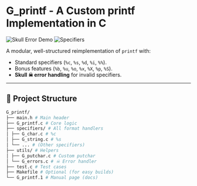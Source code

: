 # G_printf - A Custom printf Implementation in C

![Skull Error Demo](https://img.shields.io/badge/Error_Handling-☠_Skull_Errors-red) 
![Specifiers](https://img.shields.io/badge/Specifiers-11%2B_Implemented-green)

A modular, well-structured reimplementation of `printf` with:
- Standard specifiers (`%c`, `%s`, `%d`, `%i`, `%%`).  
- Bonus features (`%b`, `%u`, `%o`, `%x`, `%X`, `%p`, `%S`).  
- **Skull ☠ error handling** for invalid specifiers.  

---

## 📂 Project Structure
```bash
G_printf/
├── main.h # Main header
├── G_printf.c # Core logic
├── specifiers/ # All format handlers
│ ├── G_char.c # %c
│ ├── G_string.c # %s
│ └── ... # (Other specifiers)
├── utils/ # Helpers
│ ├── G_putchar.c # Custom putchar
│ └── G_errors.c # ☠ Error handler
├── test.c # Test cases
├── Makefile # Optional (for easy builds)
└── G_printf.1 # Manual page (docs)
